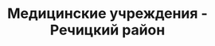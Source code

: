 ---
district_id: 3-18-0
district_name: Речицкий район
title: Медицинские учреждения - Речицкий район
---